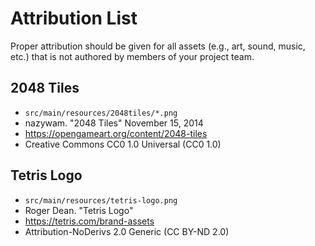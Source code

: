 # Attribution List

Proper attribution should be given for all assets (e.g., art, sound, music, etc.) that is not
authored by members of your project team.

## 2048 Tiles
* `src/main/resources/2048tiles/*.png`
* nazywam. "2048 Tiles" November 15, 2014
* https://opengameart.org/content/2048-tiles
* Creative Commons CC0 1.0 Universal (CC0 1.0)

## Tetris Logo
* `src/main/resources/tetris-logo.png`
* Roger Dean. "Tetris Logo"
* https://tetris.com/brand-assets
* Attribution-NoDerivs 2.0 Generic (CC BY-ND 2.0)